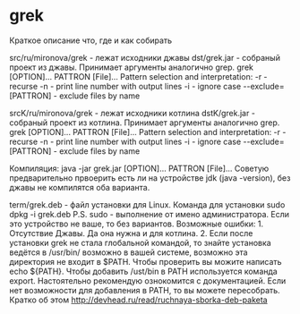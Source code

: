 # grek

Краткое описание что, где и как собирать

src/ru/mironova/grek - лежат исходники джавы
dst/grek.jar - собраный проект из джавы. Принимает аргументы аналогично grep.
    grek [OPTION]... PATTRON [File]...
    Pattern selection and interpretation:
        -r                  - recurse
        -n                  - print line number with output lines
        -i                  - ignore case
        --exclude=[PATTRON] - exclude files by name
    
srcK/ru/mironova/grek - лежат исходники котлина
dstK/grek.jar - собраный проект из котлина. Принимает аргументы аналогично grep.
    grek [OPTION]... PATTRON [File]...
    Pattern selection and interpretation:
        -r                  - recurse
        -n                  - print line number with output lines
        -i                  - ignore case
        --exclude=[PATTRON] - exclude files by name
    
Компиляция:
    java -jar grek.jar [OPTION]... PATTRON [File]...
    Советую предварительно првоерить есть ли на устройстве jdk (java -version), без джавы не компилятся оба варианта.
    
term/grek.deb - файл установки для Linux. Команда для установки sudo dpkg -i grek.deb
P.S. sudo - выполнение от имено администратора. Если это устройство не ваше, то без вариантов.
Возможные ошибки:
    1. Отсутствие Джавы. Да она нужна и для котлина.
    2. Если после установки grek не стала глобальной командой, то знайте установка ведётся в /usr/bin/ возможно в вашей системе, возможно эта директория не входит
в $PATH. Чтобы проверить вы можите написать echo ${PATH}. Чтобы добавить /ust/bin в PATH используется команда export. Настоятельно рекомендую ознокомится с документацией.
Если нет возможности для добавления в PATH, то вы можете пересобрать. Кратко об этом http://devhead.ru/read/ruchnaya-sborka-deb-paketa
    
